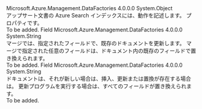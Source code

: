 <Type Name="AzureSearchIndexWriteBehavior" FullName="Microsoft.Azure.Management.DataFactories.Models.AzureSearchIndexWriteBehavior">
  <TypeSignature Language="C#" Value="public static class AzureSearchIndexWriteBehavior" />
  <TypeSignature Language="ILAsm" Value=".class public auto ansi abstract sealed beforefieldinit AzureSearchIndexWriteBehavior extends System.Object" />
  <TypeSignature Language="DocId" Value="T:Microsoft.Azure.Management.DataFactories.Models.AzureSearchIndexWriteBehavior" />
  <TypeSignature Language="VB.NET" Value="Public Class AzureSearchIndexWriteBehavior" />
  <TypeSignature Language="F#" Value="type AzureSearchIndexWriteBehavior = class" />
  <AssemblyInfo>
    <AssemblyName>Microsoft.Azure.Management.DataFactories</AssemblyName>
    <AssemblyVersion>4.0.0.0</AssemblyVersion>
  </AssemblyInfo>
  <Base>
    <BaseTypeName>System.Object</BaseTypeName>
  </Base>
  <Interfaces />
  <Docs>
    <summary>
            アップサート文書の Azure Search インデックスには、動作を記述します。
            プロパティ<see cref="T:Microsoft.Azure.Management.DataFactories.Models.AzureSearchIndexSink" />です。
            </summary>
    <remarks>To be added.</remarks>
  </Docs>
  <Members>
    <Member MemberName="Merge">
      <MemberSignature Language="C#" Value="public const string Merge;" />
      <MemberSignature Language="ILAsm" Value=".field public static literal string Merge" />
      <MemberSignature Language="DocId" Value="F:Microsoft.Azure.Management.DataFactories.Models.AzureSearchIndexWriteBehavior.Merge" />
      <MemberSignature Language="VB.NET" Value="Public Const Merge As String " />
      <MemberSignature Language="F#" Value="val mutable Merge : string" Usage="Microsoft.Azure.Management.DataFactories.Models.AzureSearchIndexWriteBehavior.Merge" />
      <MemberType>Field</MemberType>
      <AssemblyInfo>
        <AssemblyName>Microsoft.Azure.Management.DataFactories</AssemblyName>
        <AssemblyVersion>4.0.0.0</AssemblyVersion>
      </AssemblyInfo>
      <ReturnValue>
        <ReturnType>System.String</ReturnType>
      </ReturnValue>
      <Docs>
        <summary>
            マージでは、指定されたフィールドで、既存のドキュメントを更新します。 マージで指定された任意のフィールドは、ドキュメント内の既存のフィールドで置き換えられます。 
            </summary>
        <remarks>To be added.</remarks>
      </Docs>
    </Member>
    <Member MemberName="Upload">
      <MemberSignature Language="C#" Value="public const string Upload;" />
      <MemberSignature Language="ILAsm" Value=".field public static literal string Upload" />
      <MemberSignature Language="DocId" Value="F:Microsoft.Azure.Management.DataFactories.Models.AzureSearchIndexWriteBehavior.Upload" />
      <MemberSignature Language="VB.NET" Value="Public Const Upload As String " />
      <MemberSignature Language="F#" Value="val mutable Upload : string" Usage="Microsoft.Azure.Management.DataFactories.Models.AzureSearchIndexWriteBehavior.Upload" />
      <MemberType>Field</MemberType>
      <AssemblyInfo>
        <AssemblyName>Microsoft.Azure.Management.DataFactories</AssemblyName>
        <AssemblyVersion>4.0.0.0</AssemblyVersion>
      </AssemblyInfo>
      <ReturnValue>
        <ReturnType>System.String</ReturnType>
      </ReturnValue>
      <Docs>
        <summary>
            ドキュメントは、それが新しい場合は、挿入、更新または置換が存在する場合は。 更新プログラムを実行する場合は、すべてのフィールドが置き換えられます。
            </summary>
        <remarks>To be added.</remarks>
      </Docs>
    </Member>
  </Members>
</Type>